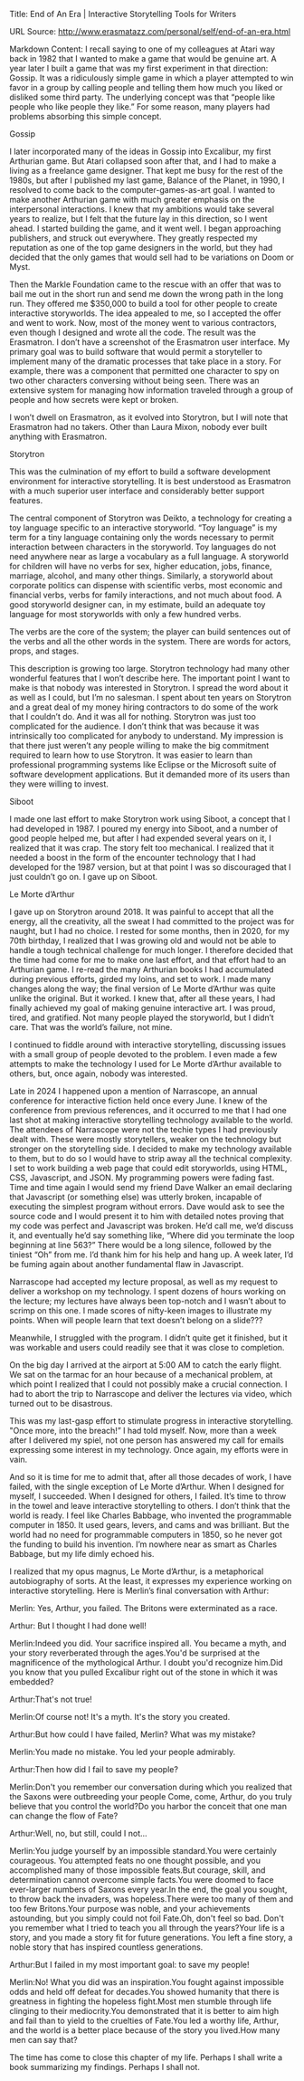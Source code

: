 Title: End of An Era | Interactive Storytelling Tools for Writers

URL Source: http://www.erasmatazz.com/personal/self/end-of-an-era.html

Markdown Content:
I recall saying to one of my colleagues at Atari way back in 1982 that I wanted to make a game that would be genuine art. A year later I built a game that was my first experiment in that direction: Gossip. It was a ridiculously simple game in which a player attempted to win favor in a group by calling people and telling them how much you liked or disliked some third party. The underlying concept was that “people like people who like people they like.” For some reason, many players had problems absorbing this simple concept.

Gossip

I later incorporated many of the ideas in Gossip into Excalibur, my first Arthurian game. But Atari collapsed soon after that, and I had to make a living as a freelance game designer. That kept me busy for the rest of the 1980s, but after I published my last game, Balance of the Planet, in 1990, I resolved to come back to the computer-games-as-art goal. I wanted to make another Arthurian game with much greater emphasis on the interpersonal interactions. I knew that my ambitions would take several years to realize, but I felt that the future lay in this direction, so I went ahead. I started building the game, and it went well. I began approaching publishers, and struck out everywhere. They greatly respected my reputation as one of the top game designers in the world, but they had decided that the only games that would sell had to be variations on Doom or Myst.

Then the Markle Foundation came to the rescue with an offer that was to bail me out in the short run and send me down the wrong path in the long run. They offered me $350,000 to build a tool for other people to create interactive storyworlds. The idea appealed to me, so I accepted the offer and went to work. Now, most of the money went to various contractors, even though I designed and wrote all the code. The result was the Erasmatron. I don’t have a screenshot of the Erasmatron user interface. My primary goal was to build software that would permit a storyteller to implement many of the dramatic processes that take place in a story. For example, there was a component that permitted one character to spy on two other characters conversing without being seen. There was an extensive system for managing how information traveled through a group of people and how secrets were kept or broken.

I won’t dwell on Erasmatron, as it evolved into Storytron, but I will note that Erasmatron had no takers. Other than Laura Mixon, nobody ever built anything with Erasmatron.

Storytron

This was the culmination of my effort to build a software development environment for interactive storytelling. It is best understood as Erasmatron with a much superior user interface and considerably better support features.

The central component of Storytron was Deikto, a technology for creating a toy language specific to an interactive storyworld. “Toy language” is my term for a tiny language containing only the words necessary to permit interaction between characters in the storyworld. Toy languages do not need anywhere near as large a vocabulary as a full language. A storyworld for children will have no verbs for sex, higher education, jobs, finance, marriage, alcohol, and many other things. Similarly, a storyworld about corporate politics can dispense with scientific verbs, most economic and financial verbs, verbs for family interactions, and not much about food. A good storyworld designer can, in my estimate, build an adequate toy language for most storyworlds with only a few hundred verbs.

The verbs are the core of the system; the player can build sentences out of the verbs and all the other words in the system. There are words for actors, props, and stages.

This description is growing too large. Storytron technology had many other wonderful features that I won’t describe here. The important point I want to make is that nobody was interested in Storytron. I spread the word about it as well as I could, but I’m no salesman. I spent about ten years on Storytron and a great deal of my money hiring contractors to do some of the work that I couldn’t do. And it was all for nothing. Storytron was just too complicated for the audience. I don’t think that was because it was intrinsically too complicated for anybody to understand. My impression is that there just weren’t any people willing to make the big commitment required to learn how to use Storytron. It was easier to learn than professional programming systems like Eclipse or the Microsoft suite of software development applications. But it demanded more of its users than they were willing to invest.

Siboot

I made one last effort to make Storytron work using Siboot, a concept that I had developed in 1987. I poured my energy into Siboot, and a number of good people helped me, but after I had expended several years on it, I realized that it was crap. The story felt too mechanical. I realized that it needed a boost in the form of the encounter technology that I had developed for the 1987 version, but at that point I was so discouraged that I just couldn’t go on. I gave up on Siboot.

Le Morte d’Arthur

I gave up on Storytron around 2018. It was painful to accept that all the energy, all the creativity, all the sweat I had committed to the project was for naught, but I had no choice. I rested for some months, then in 2020, for my 70th birthday, I realized that I was growing old and would not be able to handle a tough technical challenge for much longer. I therefore decided that the time had come for me to make one last effort, and that effort had to an Arthurian game. I re-read the many Arthurian books I had accumulated during previous efforts, girded my loins, and set to work. I made many changes along the way; the final version of Le Morte d’Arthur was quite unlike the original. But it worked. I knew that, after all these years, I had finally achieved my goal of making genuine interactive art. I was proud, tired, and gratified. Not many people played the storyworld, but I didn’t care. That was the world’s failure, not mine.

I continued to fiddle around with interactive storytelling, discussing issues with a small group of people devoted to the problem. I even made a few attempts to make the technology I used for Le Morte d’Arthur available to others, but, once again, nobody was interested.

Late in 2024 I happened upon a mention of Narrascope, an annual conference for interactive fiction held once every June. I knew of the conference from previous references, and it occurred to me that I had one last shot at making interactive storytelling technology available to the world. The attendees of Narrascope were not the techie types I had previously dealt with. These were mostly storytellers, weaker on the technology but stronger on the storytelling side. I decided to make my technology available to them, but to do so I would have to strip away all the technical complexity. I set to work building a web page that could edit storyworlds, using HTML, CSS, Javascript, and JSON. My programming powers were fading fast. Time and time again I would send my friend Dave Walker an email declaring that Javascript (or something else) was utterly broken, incapable of executing the simplest program without errors. Dave would ask to see the source code and I would present it to him with detailed notes proving that my code was perfect and Javascript was broken. He’d call me, we’d discuss it, and eventually he’d say something like, “Where did you terminate the loop beginning at line 563?” There would be a long silence, followed by the tiniest “Oh” from me. I’d thank him for his help and hang up. A week later, I’d be fuming again about another fundamental flaw in Javascript.

Narrascope had accepted my lecture proposal, as well as my request to deliver a workshop on my technology. I spent dozens of hours working on the lecture; my lectures have always been top-notch and I wasn’t about to scrimp on this one. I made scores of nifty-keen images to illustrate my points. When will people learn that text doesn’t belong on a slide???

Meanwhile, I struggled with the program. I didn’t quite get it finished, but it was workable and users could readily see that it was close to completion.

On the big day I arrived at the airport at 5:00 AM to catch the early flight. We sat on the tarmac for an hour because of a mechanical problem, at which point I realized that I could not possibly make a crucial connection. I had to abort the trip to Narrascope and deliver the lectures via video, which turned out to be disastrous.

This was my last-gasp effort to stimulate progress in interactive storytelling. "Once more, into the breach!” I had told myself. Now, more than a week after I delivered my spiel, not one person has answered my call for emails expressing some interest in my technology. Once again, my efforts were in vain.

And so it is time for me to admit that, after all those decades of work, I have failed, with the single exception of Le Morte d’Arthur. When I designed for myself, I succeeded. When I designed for others, I failed. It’s time to throw in the towel and leave interactive storytelling to others. I don’t think that the world is ready. I feel like Charles Babbage, who invented the programmable computer in 1850. It used gears, levers, and cams and was brilliant. But the world had no need for programmable computers in 1850, so he never got the funding to build his invention. I’m nowhere near as smart as Charles Babbage, but my life dimly echoed his.

I realized that my opus magnus, Le Morte d’Arthur, is a metaphorical autobiography of sorts. At the least, it expresses my experience working on interactive storytelling. Here is Merlin’s final conversation with Arthur:

Merlin: Yes, Arthur, you failed. The Britons were exterminated as a race.

Arthur: But I thought I had done well!

Merlin:Indeed you did. Your sacrifice inspired all. You became a myth, and your story reverberated through the ages.You'd be surprised at the magnificence of the mythological Arthur. I doubt you'd recognize him.Did you know that you pulled Excalibur right out of the stone in which it was embedded?

Arthur:That's not true!

Merlin:Of course not! It's a myth. It's the story you created.

Arthur:But how could I have failed, Merlin? What was my mistake?

Merlin:You made no mistake. You led your people admirably.

Arthur:Then how did I fail to save my people?

Merlin:Don't you remember our conversation during which you realized that the Saxons were outbreeding your people Come, come, Arthur, do you truly believe that you control the world?Do you harbor the conceit that one man can change the flow of Fate?

Arthur:Well, no, but still, could I not...

Merlin:You judge yourself by an impossible standard.You were certainly courageous. You attempted feats no one thought possible, and you accomplished many of those impossible feats.But courage, skill, and determination cannot overcome simple facts.You were doomed to face ever-larger numbers of Saxons every year.In the end, the goal you sought, to throw back the invaders, was hopeless.There were too many of them and too few Britons.Your purpose was noble, and your achievements astounding, but you simply could not foil Fate.Oh, don't feel so bad. Don't you remember what I tried to teach you all through the years?Your life is a story, and you made a story fit for future generations. You left a fine story, a noble story that has inspired countless generations.

Arthur:But I failed in my most important goal: to save my people!

Merlin:No! What you did was an inspiration.You fought against impossible odds and held off defeat for decades.You showed humanity that there is greatness in fighting the hopeless fight.Most men stumble through life clinging to their mediocrity.You demonstrated that it is better to aim high and fail than to yield to the cruelties of Fate.You led a worthy life, Arthur, and the world is a better place because of the story you lived.How many men can say that?

The time has come to close this chapter of my life. Perhaps I shall write a book summarizing my findings. Perhaps I shall not.
